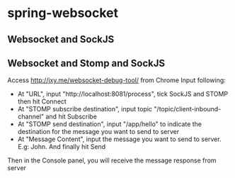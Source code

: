 # spring-websocket

## Websocket and SockJS
## Websocket and Stomp and SockJS
Access http://jxy.me/websocket-debug-tool/ from Chrome
Input following:
* At "URL", input "http://localhost:8081/process", tick SockJS and STOMP then hit Connect
* At "STOMP subscribe destination", input topic "/topic/client-inbound-channel" and hit Subscribe
* At "STOMP send destination", input "/app/hello" to indicate the destination for the message you want to send to server
* At "Message Content", input the message you want to send to server. E.g: John. And finally hit Send 

Then in the Console panel, you will receive the message response from server